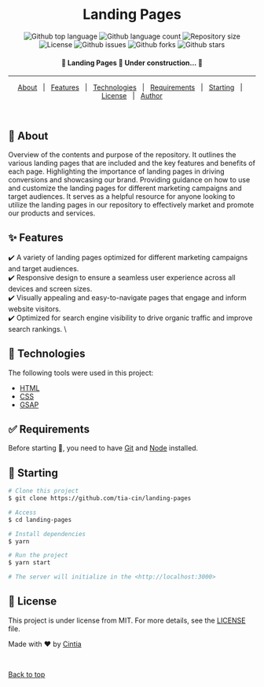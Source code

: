 <h1 align="center">Landing Pages</h1>

<!-- <div align="center" id="top"> 
  <a href="https://landingpages.netlify.app">Demo</a>
</div> 

<br>-->

<p align="center">
  <img alt="Github top language" src="https://img.shields.io/github/languages/top/tia-cin/landing-pages?color=56BEB8">
  <img alt="Github language count" src="https://img.shields.io/github/languages/count/tia-cin/landing-pages?color=56BEB8">
  <img alt="Repository size" src="https://img.shields.io/github/repo-size/tia-cin/landing-pages?color=56BEB8">
  <img alt="License" src="https://img.shields.io/github/license/tia-cin/landing-pages?color=56BEB8">
  <img alt="Github issues" src="https://img.shields.io/github/issues/tia-cin/landing-pages?color=56BEB8" />
  <img alt="Github forks" src="https://img.shields.io/github/forks/tia-cin/landing-pages?color=56BEB8" />
  <img alt="Github stars" src="https://img.shields.io/github/stars/tia-cin/landing-pages?color=56BEB8" />
</p>

<!-- Status -->

<h4 align="center"> 
	🚧  Landing Pages 🚀 Under construction...  🚧
</h4> 

<hr> 

<p align="center">
  <a href="#dart-about">About</a> &#xa0; | &#xa0; 
  <a href="#sparkles-features">Features</a> &#xa0; | &#xa0;
  <a href="#rocket-technologies">Technologies</a> &#xa0; | &#xa0;
  <a href="#white_check_mark-requirements">Requirements</a> &#xa0; | &#xa0;
  <a href="#checkered_flag-starting">Starting</a> &#xa0; | &#xa0;
  <a href="#memo-license">License</a> &#xa0; | &#xa0;
  <a href="https://github.com/tia-cin" target="_blank">Author</a>
</p>

<br>

## :dart: About ##

Overview of the contents and purpose of the repository. It outlines the various landing pages that are included and the key features and benefits of each page. Highlighting the importance of landing pages in driving conversions and showcasing our brand. Providing guidance on how to use and customize the landing pages for different marketing campaigns and target audiences. It serves as a helpful resource for anyone looking to utilize the landing pages in our repository to effectively market and promote our products and services.

## :sparkles: Features ##

:heavy_check_mark: A variety of landing pages optimized for different marketing campaigns and target audiences.\
:heavy_check_mark: Responsive design to ensure a seamless user experience across all devices and screen sizes. \
:heavy_check_mark: Visually appealing and easy-to-navigate pages that engage and inform website visitors. \
:heavy_check_mark: Optimized for search engine visibility to drive organic traffic and improve search rankings. \

## :rocket: Technologies ##

The following tools were used in this project:

- [HTML](https://developer.mozilla.org/es/docs/Web/HTML)
- [CSS](https://developer.mozilla.org/es/docs/Web/CSS)
- [GSAP](https://greensock.com/gsap/)

## :white_check_mark: Requirements ##

Before starting :checkered_flag:, you need to have [Git](https://git-scm.com) and [Node](https://nodejs.org/en/) installed.

## :checkered_flag: Starting ##

```bash
# Clone this project
$ git clone https://github.com/tia-cin/landing-pages

# Access
$ cd landing-pages

# Install dependencies
$ yarn

# Run the project
$ yarn start

# The server will initialize in the <http://localhost:3000>
```

## :memo: License ##

This project is under license from MIT. For more details, see the [LICENSE](LICENSE.md) file.


Made with :heart: by <a href="https://github.com/tia-cin" target="_blank">Cintia</a>

&#xa0;

<a href="#top">Back to top</a>
